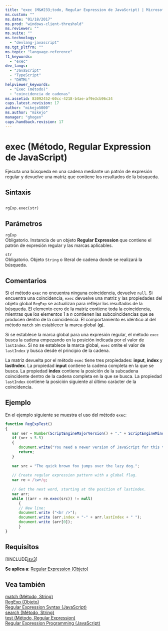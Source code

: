 ```yaml
---
title: "exec (M&#233;todo, Regular Expression de JavaScript) | Microsoft Docs"
ms.custom: ""
ms.date: "01/18/2017"
ms.prod: "windows-client-threshold"
ms.reviewer: ""
ms.suite: ""
ms.technology: 
  - "devlang-javascript"
ms.tgt_pltfrm: ""
ms.topic: "language-reference"
f1_keywords: 
  - "exec"
dev_langs: 
  - "JavaScript"
  - "TypeScript"
  - "DHTML"
helpviewer_keywords: 
  - "Exec (método)"
  - "coincidencia de cadenas"
ms.assetid: 83092452-60cc-4218-b4ae-af9e3cb96c34
caps.latest.revision: 17
author: "mikejo5000"
ms.author: "mikejo"
manager: "ghogen"
caps.handback.revision: 17
---
```

# exec (M&#233;todo, Regular Expression de JavaScript)
Ejecuta una búsqueda en una cadena mediante un patrón de expresión regular y devuelve una matriz que contiene los resultados de la búsqueda.  
  
## Sintaxis  
  
```  
  
rgExp.exec(str)   
```  
  
## Parámetros  
 `rgExp`  
 Obligatorio.  Instancia de un objeto **Regular Expression** que contiene el patrón de expresión regular y las marcas aplicables.  
  
 `str`  
 Obligatorio.  Objeto `String` o literal de cadena donde se realizará la búsqueda.  
  
## Comentarios  
 Si el método `exec` no encuentra ninguna coincidencia, devuelve `null`.  Si encuentra una coincidencia, `exec` devuelve una matriz y las propiedades del objeto global `RegExp` se actualizan para reflejar los resultados de la búsqueda.  El elemento cero de la matriz contiene toda la coincidencia, mientras que los elementos 1 a *n* contienen las subcoincidencias que se producen dentro de la coincidencia.  El comportamiento es idéntico al del método `match` sin establecer la marca global \(**g**\).  
  
 Si se establece la marca global para una expresión regular, el método `exec` busca la cadena empezando en la posición indicada por el valor de `lastIndex`.  Si no se establece la marca global, `exec` omite el valor de `lastIndex` y busca desde el principio de la cadena.  
  
 La matriz devuelta por el método `exec` tiene tres propiedades: **input**, **index** y **lastIndex**. La propiedad **input** contiene la cadena completa en la que se busca.  La propiedad **index** contiene la posición de la subcadena coincidente dentro de la cadena completa en la que se busca.  La propiedad `lastIndex` contiene la posición siguiente al último carácter de la coincidencia.  
  
## Ejemplo  
 En el ejemplo siguiente se muestra el uso del método `exec`:  
  
```javascript  
function RegExpTest()  
{  
   var ver = Number(ScriptEngineMajorVersion() + "." + ScriptEngineMinorVersion())  
   if (ver < 5.5)  
   {  
      document.write("You need a newer version of JavaScript for this to work");  
      return;  
   }  
  
   var src = "The quick brown fox jumps over the lazy dog.";  
  
   // Create regular expression pattern with a global flag.  
   var re = /\w+/g;  
  
   // Get the next word, starting at the position of lastindex.  
   var arr;  
   while ((arr = re.exec(src)) != null)  
      {  
      // New line:  
      document.write ("<br />");    
      document.write (arr.index + "-" + arr.lastIndex + " ");  
      document.write (arr[0]);  
      }  
}  
```  
  
## Requisitos  
 [!INCLUDE[jsv3](../../javascript/reference/includes/jsv3-md.md)]  
  
 **Se aplica a**: [Regular Expression \(Objeto\)](../../javascript/reference/regular-expression-object-javascript.md)  
  
## Vea también  
 [match \(Método, String\)](../../javascript/reference/match-method-string-javascript.md)   
 [RegExp \(Objeto\)](../../javascript/reference/regexp-object-javascript.md)   
 [Regular Expression Syntax \(JavaScript\)](http://msdn.microsoft.com/es-es/ab0766e1-7037-45ed-aa23-706f58358c0e)   
 [search \(Método, String\)](../../javascript/reference/search-method-string-javascript.md)   
 [test \(Método, Regular Expression\)](../../javascript/reference/test-method-regular-expression-javascript.md)   
 [Regular Expression Programming \(JavaScript\)](http://msdn.microsoft.com/es-es/3b62e27c-4f07-4726-a95b-6e841807bfaf)